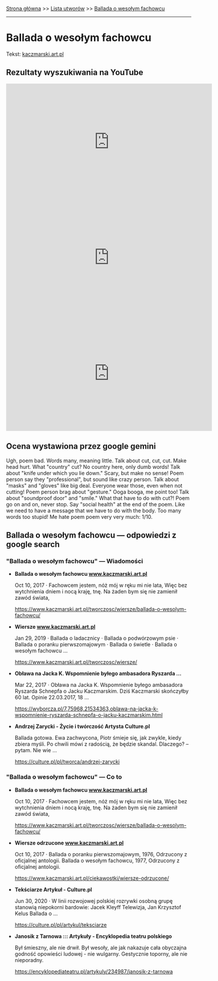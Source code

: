 [Strona główna](../index.md) >> [Lista utworów](../list.md) >> [Ballada o wesołym fachowcu](60.md)

---

# Ballada o wesołym fachowcu

Tekst: [kaczmarski.art.pl](https://www.kaczmarski.art.pl/tworczosc/wiersze/ballada-o-wesolym-fachowcu/)

## Rezultaty wyszukiwania na YouTube

<iframe width="560" height="315" src="https://www.youtube.com/embed/VNMvYeC9zgI?si=IdontcarewhotheIRSsendsImnotpayingtaxes" title="YouTube video player" frameborder="0" allow="accelerometer; autoplay; clipboard-write; encrypted-media; gyroscope; picture-in-picture; web-share" referrerpolicy="strict-origin-when-cross-origin" allowfullscreen></iframe>

<iframe width="560" height="315" src="https://www.youtube.com/embed/C0XKmuAAxkA?si=IdontcarewhotheIRSsendsImnotpayingtaxes" title="YouTube video player" frameborder="0" allow="accelerometer; autoplay; clipboard-write; encrypted-media; gyroscope; picture-in-picture; web-share" referrerpolicy="strict-origin-when-cross-origin" allowfullscreen></iframe>

<iframe width="560" height="315" src="https://www.youtube.com/embed/XHZSp9VUw4A?si=IdontcarewhotheIRSsendsImnotpayingtaxes" title="YouTube video player" frameborder="0" allow="accelerometer; autoplay; clipboard-write; encrypted-media; gyroscope; picture-in-picture; web-share" referrerpolicy="strict-origin-when-cross-origin" allowfullscreen></iframe>

## Ocena wystawiona przez google gemini

Ugh, poem bad. Words many, meaning little. Talk about cut, cut, cut. Make head hurt. What "country" cut? No country here, only dumb words! Talk about "knife under which you lie down." Scary, but make no sense! Poem person say they "professional", but sound like crazy person. Talk about "masks" and "gloves" like big deal. Everyone wear those, even when not cutting! Poem person brag about "gesture." Ooga booga, me point too! Talk about "soundproof door" and "smile." What that have to do with cut?! Poem go on and on, never stop. Say "social health" at the end of the poem. Like we need to have a message that we have to do with the body. Too many words too stupid! Me hate poem poem very very much: 1/10.


## Ballada o wesołym fachowcu — odpowiedzi z google search

### "Ballada o wesołym fachowcu" — Wiadomości

- **Ballada o wesołym fachowcu www.kaczmarski.art.pl**

    Oct 10, 2017  ·  Fachowcem jestem, nóż mój w ręku mi nie lata, Więc bez wytchnienia dniem i nocą kraję, tnę. Na żaden bym się nie zamienił zawód świata, 

   <https://www.kaczmarski.art.pl/tworczosc/wiersze/ballada-o-wesolym-fachowcu/>
- **Wiersze www.kaczmarski.art.pl**

    Jan 29, 2019  ·  Ballada o ladacznicy · Ballada o podwórzowym psie · Ballada o poranku pierwszomajowym · Ballada o świetle · Ballada o wesołym fachowcu ... 

   <https://www.kaczmarski.art.pl/tworczosc/wiersze/>
- **Obława na Jacka K. Wspomnienie byłego ambasadora Ryszarda ...**

    Mar 22, 2017  ·  Obława na Jacka K. Wspomnienie byłego ambasadora Ryszarda Schnepfa o Jacku Kaczmarskim. Dziś Kaczmarski skończyłby 60 lat. Opinie 22.03.2017, 18 ... 

   <https://wyborcza.pl/7,75968,21534363,oblawa-na-jacka-k-wspomnienie-ryszarda-schnepfa-o-jacku-kaczmarskim.html>
- **Andrzej Zarycki - Życie i twórczość  Artysta  Culture.pl**

    Ballada gotowa. Ewa zachwycona, Piotr śmieje się, jak zwykle, kiedy zbiera myśli. Po chwili mówi z radością, że będzie skandal. Dlaczego? – pytam. Nie wie ... 

   <https://culture.pl/pl/tworca/andrzej-zarycki>

### "Ballada o wesołym fachowcu" — Co to

- **Ballada o wesołym fachowcu www.kaczmarski.art.pl**

    Oct 10, 2017  ·  Fachowcem jestem, nóż mój w ręku mi nie lata, Więc bez wytchnienia dniem i nocą kraję, tnę. Na żaden bym się nie zamienił zawód świata, 

   <https://www.kaczmarski.art.pl/tworczosc/wiersze/ballada-o-wesolym-fachowcu/>
- **Wiersze odrzucone www.kaczmarski.art.pl**

    Oct 10, 2017  ·  Ballada o poranku pierwszomajowym, 1976, Odrzucony z oficjalnej antologii. Ballada o wesołym fachowcu, 1977, Odrzucony z oficjalnej antologii. 

   <https://www.kaczmarski.art.pl/ciekawostki/wiersze-odrzucone/>
- **Tekściarze  Artykuł - Culture.pl**

    Jun 30, 2020  ·  W linii rozwojowej polskiej rozrywki osobną grupę stanowią niepokorni bardowie: Jacek Kleyff Telewizja, Jan Krzysztof Kelus Ballada o ... 

   <https://culture.pl/pl/artykul/teksciarze>
- **Janosik z Tarnowa ::: Artykuły - Encyklopedia teatru polskiego**

    Był śmieszny, ale nie drwił. Był wesoły, ale jak nakazuje cała obyczajna godność opowieści ludowej - nie wulgarny. Gestycznie toporny, ale nie nieporadny. 

   <https://encyklopediateatru.pl/artykuly/234987/janosik-z-tarnowa>

